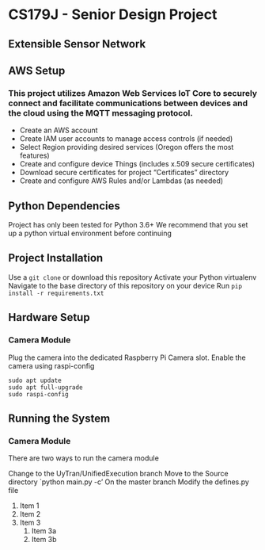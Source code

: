 # CS179J - Senior Design Project

## Extensible Sensor Network

## AWS Setup
### This project utilizes Amazon Web Services IoT Core to securely connect and facilitate communications between devices and the cloud using the MQTT messaging protocol.

* Create an AWS account
* Create IAM user accounts to manage access controls (if needed)
* Select Region providing desired services (Oregon offers the most features)
* Create and configure device Things (includes x.509 secure certificates)
* Download secure certificates for project “Certificates” directory
* Create and configure AWS Rules and/or Lambdas (as needed)



## Python Dependencies
Project has only been tested for Python 3.6+
We recommend that you set up a python virtual environment before continuing

## Project Installation
Use a `git clone` or download this repository
Activate your Python virtualenv
Navigate to the base directory of this repository on your device
Run `pip install -r requirements.txt`

## Hardware Setup

### Camera Module
Plug the camera into the dedicated Raspberry Pi Camera slot.
Enable the camera using raspi-config
```
sudo apt update
sudo apt full-upgrade
sudo raspi-config
```

## Running the System

### Camera Module
There are two ways to run the camera module


Change to the UyTran/UnifiedExecution branch
Move to the Source directory
`python main.py -c’
On the master branch
Modify the defines.py file 

1. Item 1
1. Item 2
1. Item 3
   1. Item 3a
   1. Item 3b
